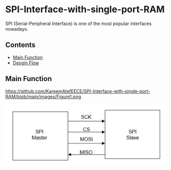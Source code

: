 # SPI-Interface-with-single-port-RAM

SPI (Serial-Peripheral Interface) is one of the most popular interfaces nowadays.

## Contents

- [Main Function](#main_function)
- [Desgin Flow](#desgin_flow)

## Main Function
https://github.com/KareemAtefEECE/SPI-Interface-with-single-port-RAM/blob/main/images/Figure1.png
<div align="center">
  <img src="https://github.com/KareemAtefEECE/SPI-Interface-with-single-port-RAM/blob/main/images/Figure1.png" alt=" SPI Diagram">
</div>
